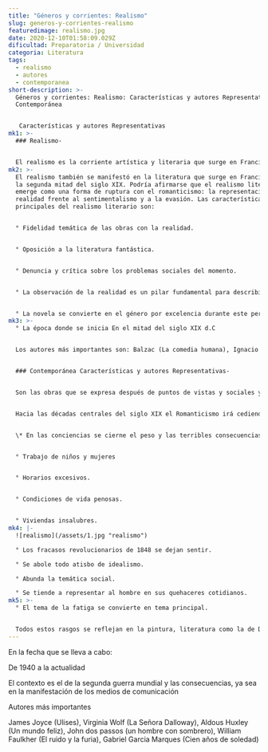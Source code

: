 ```yaml
---
title: "Géneros y corrientes: Realismo"
slug: generos-y-corrientes-realismo
featuredimage: realismo.jpg
date: 2020-12-10T01:58:09.029Z
dificultad: Preparatoria / Universidad
categoria: Literatura
tags:
  - realismo
  - autores
  - contemporanea
short-description: >-
  Géneros y corrientes: Realismo: Características y autores Representativas,
  Contemporánea  


   Características y autores Representativas
mk1: >-
  ### Realismo-


  El realismo es la corriente artística y literaria que surge en Francia a mediados del siglo XIX. Aunque antes de esa fecha ya existían representaciones de la realidad y de la vida, no fue hasta ese momento que se adoptó el término para referirse a un movimiento artístico basado en la representación fidedigna de la realidad y de la vida cotidiana el término realismo ha formado parte de diferentes disciplinas a lo largo de la historia, como la filosofía o la política, y otras manifestaciones artísticas posteriores como el cine.
mk2: >-
  El realismo también se manifestó en la literatura que surge en Francia durante
  la segunda mitad del siglo XIX. Podría afirmarse que el realismo literario
  emerge como una forma de ruptura con el romanticismo: la representación de la
  realidad frente al sentimentalismo y a la evasión. Las características
  principales del realismo literario son:


  ° Fidelidad temática de las obras con la realidad.


  ° Oposición a la literatura fantástica.


  ° Denuncia y crítica sobre los problemas sociales del momento.


  ° La observación de la realidad es un pilar fundamental para describir conflictos y trasladarlos al lector de forma minuciosa.


  ° La novela se convierte en el género por excelencia durante este periodo.
mk3: >-
  ° La época donde se inicia En el mitad del siglo XIX d.C


  Los autores más importantes son: Balzac (La comedia humana), Ignacio Manuel Altamirano (Clemencia), Flodor Dotoiskie (Crimen y castigo), Tolstoi (Guerra y paz), Stendhal (rojo y negro), Gustave Flaubert (Madame bovery)


  ### Contemporánea Características y autores Representativas-


  Son las obras que se expresa después de puntos de vistas y sociales y políticos, en este uso la narración y del verso libre 


  Hacia las décadas centrales del siglo XIX el Romanticismo irá cediendo paso al Realismo. Al cambio contribuyen varios fenómenos:


  \* En las conciencias se cierne el peso y las terribles consecuencias de la Revolución Industrial:


  ° Trabajo de niños y mujeres


  ° Horarios excesivos.


  ° Condiciones de vida penosas.


  ° Viviendas insalubres.
mk4: |-
  ![realismo](/assets/1.jpg "realismo")

  ° Los fracasos revolucionarios de 1848 se dejan sentir.

  ° Se abole todo atisbo de idealismo.

  ° Abunda la temática social.

  ° Se tiende a representar al hombre en sus quehaceres cotidianos.
mk5: >-
  ° El tema de la fatiga se convierte en tema principal.


  Todos estos rasgos se reflejan en la pintura, literatura como la de Dickens o Zola. A todo ello contribuye un marcado positivismo filosófico que considera como fuentes únicas de conocimiento la observación y la experimentación.
---
```



En la fecha que se lleva a cabo:

De 1940 a la actualidad 

El contexto es el de la segunda guerra mundial y las consecuencias, ya sea en la manifestación de los medios de comunicación 

Autores más importantes  

James Joyce (Ulises), Virginia Wolf (La Señora Dalloway), Aldous Huxley (Un mundo feliz), John dos passos (un hombre con sombrero), William Faulkher (El ruido y la furia), Gabriel Garcia Marques (Cien años de soledad)